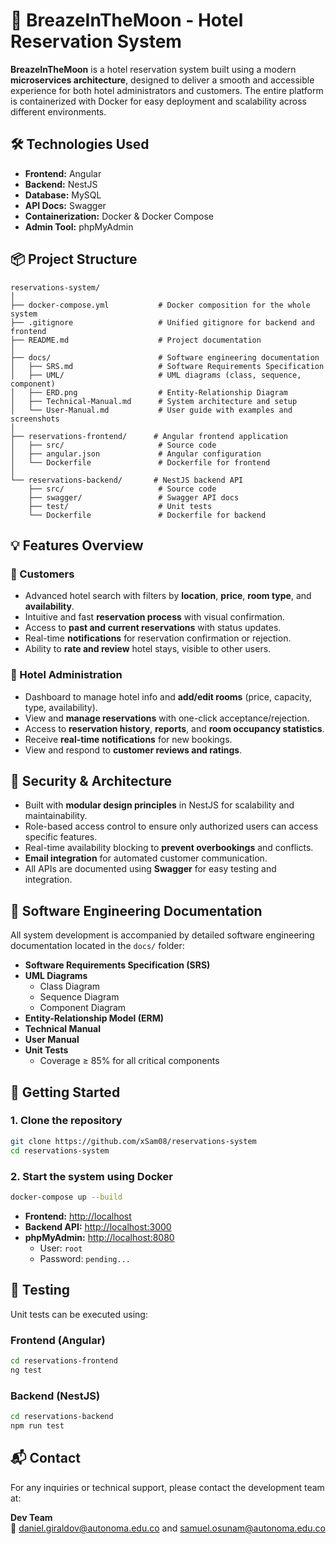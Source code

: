 # 🌙 BreazeInTheMoon - Hotel Reservation System

**BreazeInTheMoon** is a hotel reservation system built using a modern **microservices architecture**, designed to deliver a smooth and accessible experience for both hotel administrators and customers. The entire platform is containerized with Docker for easy deployment and scalability across different environments.

## 🛠️ Technologies Used

- **Frontend:** Angular  
- **Backend:** NestJS  
- **Database:** MySQL  
- **API Docs:** Swagger  
- **Containerization:** Docker & Docker Compose  
- **Admin Tool:** phpMyAdmin

## 📦 Project Structure

```
reservations-system/
│
├── docker-compose.yml           # Docker composition for the whole system
├── .gitignore                   # Unified gitignore for backend and frontend
├── README.md                    # Project documentation
│
├── docs/                        # Software engineering documentation
│   ├── SRS.md                   # Software Requirements Specification
│   ├── UML/                     # UML diagrams (class, sequence, component)
│   ├── ERD.png                  # Entity-Relationship Diagram
│   ├── Technical-Manual.md      # System architecture and setup
│   └── User-Manual.md           # User guide with examples and screenshots
│
├── reservations-frontend/      # Angular frontend application
│   ├── src/                     # Source code
│   ├── angular.json             # Angular configuration
│   └── Dockerfile               # Dockerfile for frontend
│
└── reservations-backend/       # NestJS backend API
    ├── src/                     # Source code
    ├── swagger/                 # Swagger API docs
    ├── test/                    # Unit tests
    └── Dockerfile               # Dockerfile for backend
```

## 💡 Features Overview

### 👤 Customers

- Advanced hotel search with filters by **location**, **price**, **room type**, and **availability**.  
- Intuitive and fast **reservation process** with visual confirmation.  
- Access to **past and current reservations** with status updates.  
- Real-time **notifications** for reservation confirmation or rejection.  
- Ability to **rate and review** hotel stays, visible to other users.  

### 🏨 Hotel Administration

- Dashboard to manage hotel info and **add/edit rooms** (price, capacity, type, availability).  
- View and **manage reservations** with one-click acceptance/rejection.  
- Access to **reservation history**, **reports**, and **room occupancy statistics**.  
- Receive **real-time notifications** for new bookings.  
- View and respond to **customer reviews and ratings**.  

## 🔐 Security & Architecture

- Built with **modular design principles** in NestJS for scalability and maintainability.  
- Role-based access control to ensure only authorized users can access specific features.  
- Real-time availability blocking to **prevent overbookings** and conflicts.  
- **Email integration** for automated customer communication.  
- All APIs are documented using **Swagger** for easy testing and integration.  

## 📃 Software Engineering Documentation

All system development is accompanied by detailed software engineering documentation located in the `docs/` folder:

- **Software Requirements Specification (SRS)**  
- **UML Diagrams**
  - Class Diagram  
  - Sequence Diagram  
  - Component Diagram  
- **Entity-Relationship Model (ERM)**  
- **Technical Manual**  
- **User Manual**  
- **Unit Tests**
  - Coverage ≥ 85% for all critical components  


## 🚀 Getting Started

### 1. Clone the repository

```bash
git clone https://github.com/xSam08/reservations-system
cd reservations-system
```

### 2. Start the system using Docker

```bash
docker-compose up --build
```

- **Frontend:**    [http://localhost](http://localhost)  
- **Backend API:** [http://localhost:3000](http://localhost:3000)  
- **phpMyAdmin:**  [http://localhost:8080](http://localhost:8080)  
  - User: `root`  
  - Password: `pending...`

## 🧪 Testing

Unit tests can be executed using:

### Frontend (Angular)

```bash
cd reservations-frontend
ng test
```

### Backend (NestJS)

```bash
cd reservations-backend
npm run test
```

## 📬 Contact

For any inquiries or technical support, please contact the development team at:

**Dev Team**  
📧 daniel.giraldov@autonoma.edu.co and samuel.osunam@autonoma.edu.co
